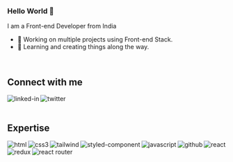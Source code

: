 ### Hello World 👋
I am a Front-end Developer from India
- 🔭 Working on multiple projects using Front-end Stack.
- 🌱 Learning and creating things along the way.
<br>

## Connect with me

[<img align="left" alt="linked-in" src="https://img.shields.io/badge/linkedin-%230077B5.svg?&style=for-the-badge&logo=linkedin&logoColor=white" />](https://www.linkedin.com/in/jai-negi/)

[<img align="left" alt="twitter" src="https://img.shields.io/badge/twitter-%231DA1F2.svg?&style=for-the-badge&logo=twitter&logoColor=white" />](https://twitter.com/JaiNegi84638587)
<br>
<br>

## Expertise

<img  align = "left" src= "https://img.shields.io/badge/HTML5-E34F26?style=for-the-badge&logo=html5&logoColor=white" alt = "html"/> 
<img align = "left"  alt="css3" src= "https://img.shields.io/badge/CSS3-1572B6?style=for-the-badge&logo=css3&logoColor=white"/>
<img align = "left" alt = "tailwind" src = "https://img.shields.io/badge/Tailwind_CSS-38B2AC?style=for-the-badge&logo=tailwind-css&logoColor=white"/> 
<img align = "left" alt = "styled-component" src = "https://img.shields.io/badge/styled--components-DB7093?style=for-the-badge&logo=styled-components&logoColor=white"/>
<img align = "left"  alt="javascript" src= "https://img.shields.io/badge/JavaScript-323330?style=for-the-badge&logo=javascript&logoColor=F7DF1E"/>
<img align="left" alt="github" src= "https://img.shields.io/badge/GitHub-100000?style=for-the-badge&logo=github&logoColor=white"/>
<img align="" alt="react" src="https://img.shields.io/badge/react%20-%2320232a.svg?&style=for-the-badge&logo=react&logoColor=%2361DAFB" />

<img align = "left" alt = "redux" src = "https://img.shields.io/badge/Redux-593D88?style=for-the-badge&logo=redux&logoColor=white"/>
<img align = "left" alt ="react router" src = "https://img.shields.io/badge/React_Router-CA4245?style=for-the-badge&logo=react-router&logoColor=white"/>

